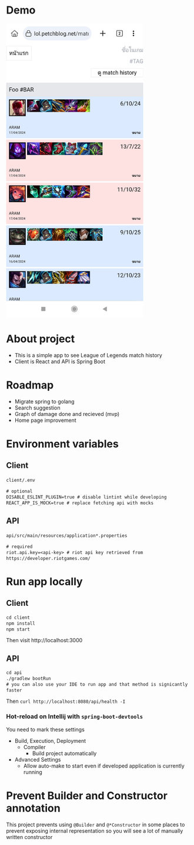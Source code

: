 # Demo

<img src="/demos/demo-1.jpg" alt="App demo" height="800px" />

# About project

- This is a simple app to see League of Legends match history
- Client is React and API is Spring Boot

# Roadmap

- Migrate spring to golang
- Search suggestion
- Graph of damage done and recieved (mvp)
- Home page improvement

# Environment variables

## Client

`client/.env`

```
# optional
DISABLE_ESLINT_PLUGIN=true # disable lintint while developing
REACT_APP_IS_MOCK=true # replace fetching api with mocks
```

## API

`api/src/main/resources/application*.properties`

```
# required
riot.api.key=<api-key> # riot api key retrieved from https://developer.riotgames.com/
```

# Run app locally

## Client

```
cd client
npm install
npm start
```

Then visit http://localhost:3000

## API

```
cd api
./gradlew bootRun
# you can also use your IDE to run app and that method is signicantly faster
```

Then `curl http://localhost:8080/api/health -I`

### Hot-reload on Intellij with `spring-boot-devtools`

You need to mark these settings

- Build, Execution, Deployment
  - Compiler
    - Build project automatically
- Advanced Settings
  - Allow auto-make to start even if developed application is currently running

# Prevent Builder and Constructor annotation

This project prevents using `@Builder` and `@*Constructor` in some places to prevent exposing internal representation so you will see a lot of manually written constructor
